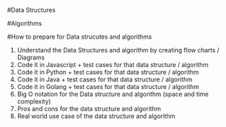 #Data Structures 

#Algorithms


#How to prepare for Data strucutes and algorithms 

1. Understand the Data Structures and algorithm by creating flow charts / Diagrams
2. Code it in Javascript + test cases for that data structure / algorithm
3. Code it in Python + test cases for that data structure / algorithm
4. Code it in Java + test cases for that data structure / algorithm
5. Code it in Golang + test cases for that data structure / algorithm
6. Big O notation for the Data structure and algorithm (space and time complexity)
7. Pros and cons for the data structure and algorithm
8. Real world use case of the data structure and algorithm